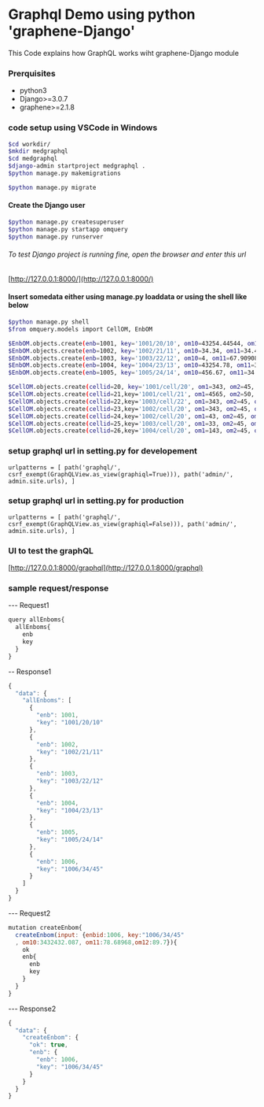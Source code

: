 # Graphql Demo using python 'graphene-Django'

This Code explains how GraphQL works wiht graphene-Django module

### Prerquisites
- python3
- Django>=3.0.7
- graphene>=2.1.8

### code setup using VSCode in Windows
```sh
$cd workdir/
$mkdir medgraphql
$cd medgraphql
$django-admin startproject medgraphql .
$python manage.py makemigrations

$python manage.py migrate
```
#### Create the Django user
```sh
$python manage.py createsuperuser
$python manage.py startapp omquery
$python manage.py runserver 
```

###### To test Django project is running fine, open the browser and enter this url
[http://127.0.0.1:8000/](http://127.0.0.1:8000/)
#### Insert somedata either using manage.py loaddata <datafile> or using the shell like below
```sh
$python manage.py shell
$from omquery.models import CellOM, EnbOM

$EnbOM.objects.create(enb=1001, key='1001/20/10', om10=43254.44544, om11=34.45, om12=2)
$EnbOM.objects.create(enb=1002, key='1002/21/11', om10=34.34, om11=34.45, om12=676)
$EnbOM.objects.create(enb=1003, key='1003/22/12', om10=4, om11=67.90908, om12=10)
$EnbOM.objects.create(enb=1004, key='1004/23/13', om10=43254.78, om11=34.45, om12=2)
$EnbOM.objects.create(enb=1005, key='1005/24/14', om10=456.67, om11=34.45, om12=1)

$CellOM.objects.create(cellid=20, key='1001/cell/20', om1=343, om2=45, om3=454.6778, om4=3.0001, om5=34, enbom=EnbOM.objects.get(enb=1001))
$CellOM.objects.create(cellid=21,key='1001/cell/21', om1=4565, om2=50, om3=67.65544, om4=7.0001, om5=30, enbom=EnbOM.objects.get(enb=1001))
$CellOM.objects.create(cellid=22,key='1003/cell/22', om1=343, om2=45, om3=454.6778, om4=3989.0001, om5=23, enbom=EnbOM.objects.get(enb=1003))
$CellOM.objects.create(cellid=23,key='1002/cell/20', om1=343, om2=45, om3=45345.6778, om4=3.0001, om5=34, enbom=EnbOM.objects.get(enb=1002))
$CellOM.objects.create(cellid=24,key='1002/cell/20', om1=43, om2=45, om3=45345.6778, om4=3.0001, om5=34, enbom=EnbOM.objects.get(enb=1002))
$CellOM.objects.create(cellid=25,key='1003/cell/20', om1=33, om2=45, om3=45345.6778, om4=3.0001, om5=34, enbom=EnbOM.objects.get(enb=1002))
$CellOM.objects.create(cellid=26,key='1004/cell/20', om1=143, om2=45, om3=45345.6778, om4=343.0001, om5=38, enbom=EnbOM.objects.get(enb=1002))
```

### setup graphql url in setting.py for developement
`urlpatterns = [
    path('graphql/', csrf_exempt(GraphQLView.as_view(graphiql=True))),
    path('admin/', admin.site.urls),
]`

### setup graphql url in setting.py for production
`urlpatterns = [
    path('graphql/', csrf_exempt(GraphQLView.as_view(graphiql=False))),
    path('admin/', admin.site.urls),
]`

### UI to test the graphQL
[http://127.0.0.1:8000/graphql](http://127.0.0.1:8000/graphql)

### sample request/response
--- Request1
```javascript
query allEnboms{
  allEnboms{
    enb
    key
  }
}
```
-- Response1
```javascript
{
  "data": {
    "allEnboms": [
      {
        "enb": 1001,
        "key": "1001/20/10"
      },
      {
        "enb": 1002,
        "key": "1002/21/11"
      },
      {
        "enb": 1003,
        "key": "1003/22/12"
      },
      {
        "enb": 1004,
        "key": "1004/23/13"
      },
      {
        "enb": 1005,
        "key": "1005/24/14"
      },
      {
        "enb": 1006,
        "key": "1006/34/45"
      }
    ]
  }
}
```

--- Request2
```javascript
mutation createEnbom{
  createEnbom(input: {enbid:1006, key:"1006/34/45"
  , om10:3432432.087, om11:78.68968,om12:89.7}){
    ok
    enb{
      enb
      key
    }
  }
}
```
--- Response2
```javascript
{
  "data": {
    "createEnbom": {
      "ok": true,
      "enb": {
        "enb": 1006,
        "key": "1006/34/45"
      }
    }
  }
}
```

